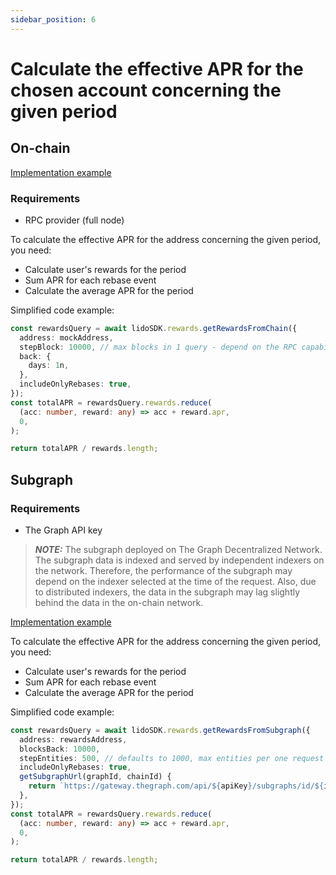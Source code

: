 ```yaml
---
sidebar_position: 6
---
```


# Calculate the effective APR for the chosen account concerning the given period

## On-chain

[Implementation example](https://github.com/lidofinance/lido-ethereum-sdk/blob/main/examples/rewards/src/averageAPRbyOnChain.ts)

### Requirements

- RPC provider (full node)

To calculate the effective APR for the address concerning the given period, you need:

- Calculate user's rewards for the period
- Sum APR for each rebase event
- Calculate the average APR for the period

Simplified code example:

```ts
const rewardsQuery = await lidoSDK.rewards.getRewardsFromChain({
  address: mockAddress,
  stepBlock: 10000, // max blocks in 1 query - depend on the RPC capabilities and pricing plans
  back: {
    days: 1n,
  },
  includeOnlyRebases: true,
});
const totalAPR = rewardsQuery.rewards.reduce(
  (acc: number, reward: any) => acc + reward.apr,
  0,
);

return totalAPR / rewards.length;
```

## Subgraph

### Requirements

- The Graph API key

> **_NOTE:_** The subgraph deployed on The Graph Decentralized Network. The subgraph data is indexed and served by independent indexers on the network. Therefore, the performance of the subgraph may depend on the indexer selected at the time of the request.
> Also, due to distributed indexers, the data in the subgraph may lag slightly behind the data in the on-chain network.

[Implementation example](https://github.com/lidofinance/lido-ethereum-sdk/blob/main/examples/rewards/src/averageAPRbySubgraph.ts)

To calculate the effective APR for the address concerning the given period, you need:

- Calculate user's rewards for the period
- Sum APR for each rebase event
- Calculate the average APR for the period

Simplified code example:

```ts
const rewardsQuery = await lidoSDK.rewards.getRewardsFromSubgraph({
  address: rewardsAddress,
  blocksBack: 10000,
  stepEntities: 500, // defaults to 1000, max entities per one request to endpoint
  includeOnlyRebases: true,
  getSubgraphUrl(graphId, chainId) {
    return `https://gateway.thegraph.com/api/${apiKey}/subgraphs/id/${id}`;
  },
});
const totalAPR = rewardsQuery.rewards.reduce(
  (acc: number, reward: any) => acc + reward.apr,
  0,
);

return totalAPR / rewards.length;
```
